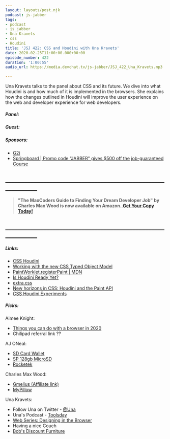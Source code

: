 ```yaml
---
layout: layouts/post.njk
podcast: js-jabber
tags:
- podcast
- js_jabber
- Una Kravets
- css
- Houdini
title: 'JSJ 422: CSS and Houdini with Una Kravets'
date: 2020-02-25T11:00:00.000+00:00
episode_number: 422
duration: '1:00:55'
audio_url: https://media.devchat.tv/js-jabber/JSJ_422_Una_Kravets.mp3

---
```

Una Kravets talks to the panel about CSS and its future. We dive into what Houdini is and how much of it is implemented in the browsers. She explains how the changes outlined in Houdini will improve the user experience on the web and developer experience for web developers.

##### **Panel:**

##### **Guest:**

##### **Sponsors:**

* [G2i](https://www.g2i.co/?utm_source=Javascript_Jabber&utm_medium=Podcast&utm_campaign=DevChat)
* [Springboard | Promo code "JABBER" gives $500 off the job-guaranteed Course](https://www.springboard.com/workshops/software-engineering-career-track/?utm_source=devchat&utm_medium=podcast&utm_campaign=javascriptjabber)

## **____________________________________________________________**

> **"The MaxCoders Guide to Finding Your Dream Developer Job" by Charles Max Wood is now available on Amazon.**[ **Get Your Copy Today!**](https://www.amazon.com/gp/product/B081MBL5C9/ref=as_li_ss_tl?ie=UTF8&linkCode=sl1&tag=devchattv-20&linkId=9d61363241636e2546ef46abba198746&language=en_US)

## **____________________________________________________________**

##### **Links:**

* [CSS Houdini](https://developer.mozilla.org/en-US/docs/Web/Houdini)
* [Working with the new CSS Typed Object Model](https://developers.google.com/web/updates/2018/03/cssom)
* [PaintWorklet.registerPaint | MDN](https://developer.mozilla.org/en-US/docs/Web/API/PaintWorklet/registerPaint)
* [Is Houdini Ready Yet?](https://ishoudinireadyyet.com/)
* [extra.css](https://extra-css.netlify.com/)
* [New horizons in CSS: Houdini and the Paint API](https://blog.logrocket.com/new-horizons-in-css-houdini-and-the-paint-api-8b307cf387bb/)
* [CSS Houdini Experiments](https://css-houdini.rocks)

##### **Picks:**

Aimee Knight:

* [Things you can do with a browser in 2020](https://github.com/luruke/browser-2020)
* Chilipad referral link ??

AJ ONeal:

* [SD Card Wallet](https://amzn.to/38OvQYq)
* [SP 128gb MicroSD](https://amzn.to/38XSIVr)
* [Rocketek](https://amzn.to/3b0p8QT)

Charles Max Wood:

* [Gmelius (Affiliate link)](https://gmelius.com?via=charles46)
* [MyPillow](https://www.mypillow.com/)

Una Kravets:

* Follow Una on Twitter - [@Una](https://twitter.com/Una)
* Una's Podcast - [Toolsday](https://spec.fm/podcasts/toolsday)
* [Web Series: Designing in the Browser](https://www.youtube.com/watch?v=YK8GZBx3hpg&list=PLNYkxOF6rcIDI0QtJvW6vKonTxn6azCsD)
* Having a nice Couch
* [Bob's Discount Furniture](https://www.mybobs.com/)